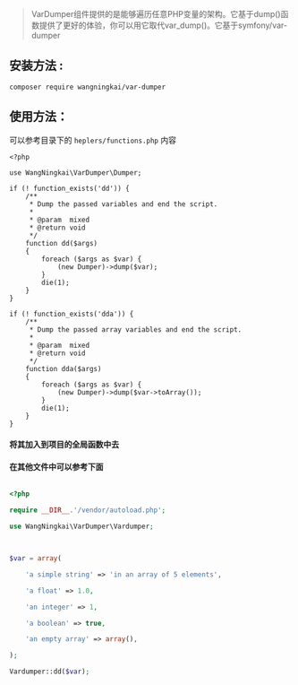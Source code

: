 > VarDumper组件提供的是能够遍历任意PHP变量的架构。它基于dump()函数提供了更好的体验，你可以用它取代var_dump()。它基于symfony/var-dumper

## 安装方法 :

    composer require wangningkai/var-dumper

## 使用方法：

可以参考目录下的 `heplers/functions.php` 内容



    <?php

    use WangNingkai\VarDumper\Dumper;

    if (! function_exists('dd')) {
        /**
         * Dump the passed variables and end the script.
         *
         * @param  mixed
         * @return void
         */
        function dd($args)
        {
            foreach ($args as $var) {
                (new Dumper)->dump($var);
            }
            die(1);
        }
    }
    
    if (! function_exists('dda')) {
        /**
         * Dump the passed array variables and end the script.
         *
         * @param  mixed
         * @return void
         */
        function dda($args)
        {
            foreach ($args as $var) {
                (new Dumper)->dump($var->toArray());
            }
            die(1);
        }
    }

#### 将其加入到项目的全局函数中去

#### 在其他文件中可以参考下面

```php

<?php

require __DIR__.'/vendor/autoload.php';

use WangNingkai\VarDumper\Vardumper;



$var = array(

    'a simple string' => 'in an array of 5 elements',

    'a float' => 1.0,

    'an integer' => 1,

    'a boolean' => true,

    'an empty array' => array(),

);

Vardumper::dd($var);

```